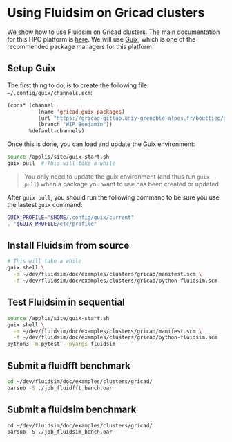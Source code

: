 # Using Fluidsim on Gricad clusters

We show how to use Fluidsim on Gricad clusters. The main documentation for this
HPC platform is [here]( https://gricad-doc.univ-grenoble-alpes.fr/hpc/). We
will use [Guix](https://gricad-doc.univ-grenoble-alpes.fr/hpc/softenv/guix/),
which is one of the recommended package managers for this platform.

## Setup Guix

The first thing to do, is to create the following file
`~/.config/guix/channels.scm`:

```lisp
(cons* (channel
          (name 'gricad-guix-packages)
          (url "https://gricad-gitlab.univ-grenoble-alpes.fr/bouttiep/gricad_guix_packages.git")
          (branch "WIP_Benjamin"))
       %default-channels)
```

Once this is done, you can load and update the Guix environment:

```sh
source /applis/site/guix-start.sh
guix pull  # This will take a while
```

> You only need to update the guix environment (and thus run `guix pull`) when
a package you want to use has been created or updated.

After `guix pull`, you should run the following command to be sure you use the
lastest `guix` command:

```sh
GUIX_PROFILE="$HOME/.config/guix/current"
. "$GUIX_PROFILE/etc/profile"
```

## Install Fluidsim from source

```sh
# This will take a while
guix shell \
  -m ~/dev/fluidsim/doc/examples/clusters/gricad/manifest.scm \
  -f ~/dev/fluidsim/doc/examples/clusters/gricad/python-fluidsim.scm
```

## Test Fluidsim in sequential

```sh
source /applis/site/guix-start.sh
guix shell \
  -m ~/dev/fluidsim/doc/examples/clusters/gricad/manifest.scm \
  -f ~/dev/fluidsim/doc/examples/clusters/gricad/python-fluidsim.scm
python3 -m pytest --pyargs fluidsim
```

## Submit a fluidfft benchmark

```sh
cd ~/dev/fluidsim/doc/examples/clusters/gricad/
oarsub -S ./job_fluidfft_bench.oar
```

## Submit a fluidsim benchmark

```ssh
cd ~/dev/fluidsim/doc/examples/clusters/gricad/
oarsub -S ./job_fluidsim_bench.oar
```
